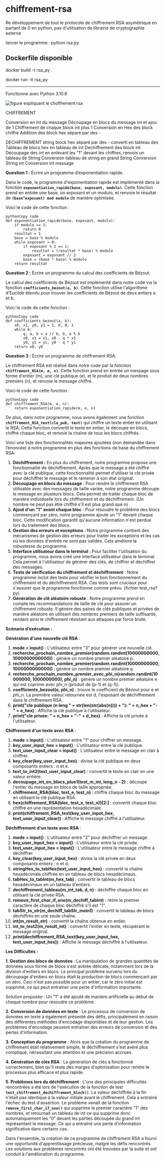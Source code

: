 # chiffrement-rsa

Re développement de tout le protocole de chiffrement RSA asymétrique en partant de 0 en python, pas d'utilisation de librairie de cryptographie externe

lancer le programme : python rsa.py

## Dockerfile disponible

docker build -t rsa_py .

docker run -it rsa_py

-------------------

Fonctionne avec Python 3.10.6

![figure expliquant le choffrement rsa](rsa.drawio.png)


CHIFFREMENT

Conversion en int du message
Découpage en blocs du message int et ajou de 1
Chiffrement de chaque block int plus 1
Conversion en Hex des block chiffré
Addition des block hex séparé par des -

DECHIFFREMENT
string block hex séparé par des - converti en tableau dex
Tableau de blocs hex en tableau de int
Dechiffrement des block int
Découpage des int en enlevant les "1" devant les chiffres, renvois un tableau de String
Conversion tableau de string en grand String
Conversion String int
Conversion int message

**Question 1 :** Écrire un programme d’exponentiation rapide.

Dans le code, le programme d'exponentiation rapide est implémenté dans la fonction **`exponentiation_rapide(base, exposant, modulo)`**. Cette fonction prend en entrée une base, un exposant et un modulo, et renvoie le résultat de **`(base^exposant) mod modulo`** de manière optimisée.

Voici le code de cette fonction :

```
pythonCopy code
def exponentiation_rapide(base, exposant, modulo):
    if modulo == 1:
        return 0
    resultat = 1
    base = base % modulo
    while exposant > 0:
        if exposant % 2 == 1:
            resultat = (resultat * base) % modulo
        exposant = exposant // 2
        base = (base * base) % modulo
    return resultat

```

**Question 2 :** Écrire un programme du calcul des coefficients de Bézout.

Le calcul des coefficients de Bézout est implémenté dans notre code via la fonction **`coefficients_bezout(a, b)`**. Cette fonction utilise l'algorithme d'Euclide étendu pour trouver les coefficients de Bézout de deux entiers a et b.

Voici le code de cette fonction :

```
pythonCopy code
def coefficients_bezout(a, b):
    x0, x1, y0, y1 = 1, 0, 0, 1
    while b:
        q, a, b = a // b, b, a % b
        x0, x1 = x1, x0 - q * x1
        y0, y1 = y1, y0 - q * y1
    return x0, y0

```

**Question 3 :** Écrire un programme de chiffrement RSA.

Le chiffrement RSA est réalisé dans notre code par la fonction **`chiffrement_RSA(m, e, n)`**. Cette fonction prend en entrée un message sous forme d'entier (m), une clé publique (e), et le produit de deux nombres premiers (n), et renvoie le message chiffré.

Voici le code de cette fonction :

```
pythonCopy code
def chiffrement_RSA(m, e, n):
    return exponentiation_rapide(m, e, n)

```

De plus, dans notre programme, nous avons également une fonction **`chiffrement_RSA_text(cle_pub, text)`** qui chiffre un texte entier en utilisant le RSA. Cette fonction convertit le texte en entier, le découpe en blocs, chiffre chaque bloc, et renvoie la chaîne de tous les blocs chiffrés.

Voici une liste des fonctionnalités majeures ajoutées (non demandée dans l’énoncée) à notre programme en plus des fonctions de base du chiffrement RSA:

1. **Déchiffrement :** En plus du chiffrement, notre programme propose une fonctionnalité de déchiffrement. Après que le message a été chiffré avec la clé publique, cette fonctionnalité permet d'utiliser la clé privée pour déchiffrer le message et le ramener à son état original.
2. **Découpage en blocs du message** : Pour rendre le chiffrement RSA utilisable avec des messages de taille variée, notre programme découpe le message en plusieurs blocs. Cela permet de traiter chaque bloc de manière individuelle lors du chiffrement et du déchiffrement. (Un nombre ne peut pas être chiffré s'il est plus grand que n)
3. **Ajout d'un "1" avant chaque bloc** : Pour résoudre le problème des blocs commençant par zéro, notre programme ajoute un "1" devant chaque bloc. Cette modification garantit qu'aucune information n'est perdue lors du traitement des blocs.
4. **Gestion des erreurs et exceptions** : Notre programme contient des mécanismes de gestion des erreurs pour traiter les exceptions et les cas où les données d'entrée ne sont pas valides. Cela améliore la robustesse du programme.
5. **Interface utilisateur dans le terminal** : Pour faciliter l'utilisation du programme, nous avons créé une interface utilisateur dans le terminal. Cela permet à l'utilisateur de générer des clés, de chiffrer et déchiffrer des messages.
6. **Tests de vérification du chiffrement et déchiffrement** : Notre programme inclut des tests pour vérifier le bon fonctionnement du chiffrement et du déchiffrement RSA. Ces tests sont cruciaux pour s'assurer que le programme fonctionne comme prévu. (fichier test_rsa?py)
7. **Génération de clé aléatoire robuste** : Notre programme prend en compte les recommandations de taille de clé pour assurer un chiffrement robuste. Il génère des paires de clés publiques et privées de manière aléatoire en utilisant des nombres premiers de taille suffisante, rendant ainsi le chiffrement résistant aux attaques par force brute.

**Scénario d’exécution :**

**Génération d'une nouvelle clé RSA** :

1. **mode = input()** : L'utilisateur entre "3" pour générer une nouvelle clé.
2. **recherche_prochain_nombre_premier(random.randint(10000000000, 1000000000000))** : génère un nombre premier aléatoire p.
3. **recherche_prochain_nombre_premier(random.randint(10000000000, 1000000000000))** : génère un nombre premier aléatoire q.
4. **recherche_prochain_nombre_premier_avec_phi_n(random.randint(10000000, 1000000000), phi_n)** : génère un nombre premier aléatoire e qui est coprime avec phi_n (produit de (p-1) et (q-1)).
5. **coefficients_bezout(e, phi_n)** : trouve le coefficient de Bézout pour e et phi_n. La première valeur retournée est d, l'exposant de déchiffrement dans le chiffrement RSA.
6. **print("cle publique (n leng " + str(len(str(abs(n)))) + "): " + n_hex + "-" + e_hex)** : Affiche la clé publique à l'utilisateur.
7. **print("cle privee: " + n_hex + "-" + d_hex)** : Affiche la clé privée à l'utilisateur.

**Chiffrement d'un texte avec RSA** :

1. **mode = input()** : L'utilisateur entre "1" pour chiffrer un message.
2. **key_user_input_hex = input()** : L'utilisateur entre la clé publique.
3. **text_user_input_clear = input()** : L'utilisateur entre le message en clair à chiffrer.
4. **key_clear(key_user_input_hex)** : divise la clé publique en deux composants entiers : n et e.
5. **text_to_int2(text_user_input_clear)** : convertit le texte en clair en une valeur entière.
6. **decoupage_int_en_blocs_plus1(test_m_int, leng_n - 2)** : découpe l'entier du message en blocs de taille appropriée.
7. **chiffrement_RSA(bloc, test_e, test_n)** : chiffre chaque bloc du message en utilisant la clé publique RSA.
8. **hex(chiffrement_RSA(bloc, test_e, test_n))[2:]** : convertit chaque bloc chiffré en une représentation hexadécimale.
9. **print(chiffrement_RSA_text(key_user_input_hex, text_user_input_clear))** : Affiche le message chiffré à l'utilisateur.

**Déchiffrement d'un texte avec RSA** :

1. **mode = input()** : L'utilisateur entre "2" pour déchiffrer un message.
2. **key_user_input_hex = input()** : L'utilisateur entre la clé privée.
3. **text_user_input_hex = input()** : L'utilisateur entre le message chiffré à déchiffrer.
4. **key_clear(key_user_input_hex)** : divise la clé privée en deux composants entiers : n et d.
5. **stringHex_to_tabHex(text_user_input_hex)** : convertit la chaîne hexadécimale chiffrée en un tableau de blocs hexadécimaux.
6. **tabHex_to_tabInt(m_hex_tab)** : convertit le tableau de blocs hexadécimaux en un tableau d'entiers.
7. **dechiffrement_tableau(m_int_tab, d, n)** : déchiffre chaque bloc en utilisant la clé privée RSA.
8. **remove_first_char_if_one(m_dechiff_tabInt)** : retire le premier caractère de chaque bloc déchiffré s'il est "1".
9. **tabStr_to_str(m_dechiff_tabStr_moin1)** : convertit le tableau de blocs déchiffrés en une seule chaîne.
10. **int(m_result_str)** : convertit la chaîne obtenue en entier.
11. **int_to_text2(m_result_int)** : convertit l'entier en texte, récupérant le message original.
12. **print(dechiffrement_RSA_text(key_user_input_hex, text_user_input_hex))** : Affiche le message déchiffré à l'utilisateur.

**Les Difficultés :**

**1. Gestion des blocs de données** :
La manipulation de grandes quantités de données sous forme de blocs s'est avérée délicate, notamment lors de la division d'entiers en blocs. Le principal problème survenu lors du découpage d'entiers en blocs était la production de blocs commençant par un zéro. Ceci n'est pas possible pour un entier, car le zéro initial est supprimé, ce qui peut entraîner une perte d'information importante.

Solution proposée : Un "1" a été ajouté de manière artificielle au début de chaque nombre pour résoudre ce problème.

**2. Conversion de données en texte** :
Le processus de conversion de données en texte a également présenté des défis, principalement en raison des différentes méthodes d'encodage disponibles et de leur gestion. Les problèmes d'encodage peuvent entraîner des erreurs de conversion et des pertes d'information.

**3. Conception du programme** :
Alors que la création du programme de chiffrement était relativement simple, le déchiffrement s'est avéré plus compliqué, nécessitant une attention et une précision accrues.

**4. Génération de clés RSA** :
La génération de clés a fonctionné correctement, bien qu'il reste des marges d'optimisation pour rendre le processus plus efficace et plus rapide.

**5. Problèmes lors du déchiffrement** :
L'une des principales difficultés rencontrées a été lors de l'exécution de la fonction de test **`test_chiffrement_dechiffrement_block()`**. La valeur déchiffrée à la fin n'était pas identique à la valeur initiale avant le chiffrement. Cela a entraîné l'échec du test d'assertion. Le problème venait  de la fonction **`remove_first_char_if_one()`** qui supprime le premier caractère "1" des nombres, et retournait un tableau de int ce qui supprime donc automatiquement les “0” devant les parties découpée du grand int représentant le message. Ce qui a entraîné une perte d'information significative dans certains cas.

Dans l'ensemble, la création de ce programme de chiffrement RSA a fourni une opportunité d'apprentissage précieuse, malgré les défis rencontrés. Les solutions aux problèmes rencontrés ont été trouvées par la suite et ont conduit à l'amélioration du programme.

